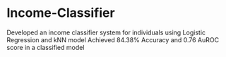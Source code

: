 # Income-Classifier
Developed an income classifier system for individuals using Logistic Regression and kNN model
Achieved 84.38% Accuracy and 0.76 AuROC score in a classified model 
